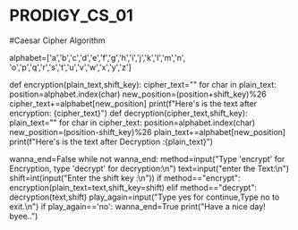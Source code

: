 # PRODIGY_CS_01
#Caesar Cipher Algorithm

alphabet=['a','b','c','d','e','f','g','h','i','j','k','l','m','n',
          'o','p','q','r','s','t','u','v','w','x','y','z']

def encryption(plain_text,shift_key):
    cipher_text=""
    for char in plain_text:
        position=alphabet.index(char)
        new_position=(position+shift_key)%26
        cipher_text+=alphabet[new_position]
    print(f"Here's is the text after encryption: {cipher_text}")
def decryption(cipher_text,shift_key):
    plain_text=""
    for char in cipher_text:
        position=alphabet.index(char)
        new_position=(position-shift_key)%26
        plain_text+=alphabet[new_position]
    print(f"Here's is the text after Decryption :{plain_text}")
    
wanna_end=False
while not wanna_end:
    method=input("Type 'encrypt' for Encryption, type 'decrypt' for decryption:\n")
    text=input("enter the Text:\n")
    shift=int(input("Enter the shift key :\n"))
    if method=="encrypt":
        encryption(plain_text=text,shift_key=shift)
    elif method=="decrypt":
        decryption(text,shift)
    play_again=input("Type yes for continue,Type no to exit.\n")
    if play_again=='no':
        wanna_end=True
        print("Have a nice day! byee..")

